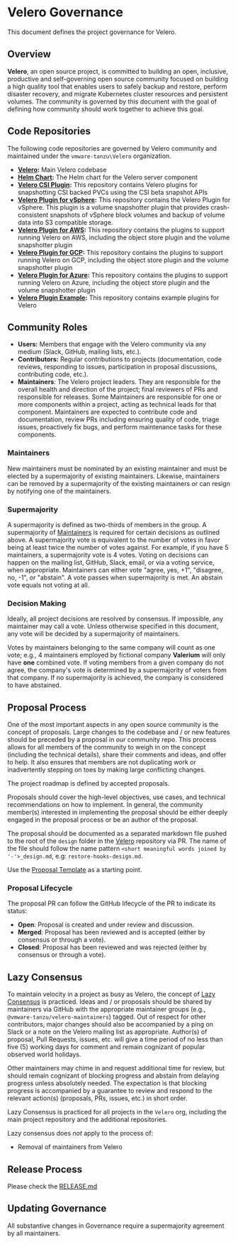 # Velero Governance

This document defines the project governance for Velero.

## Overview

**Velero**, an open source project, is committed to building an open, inclusive, productive and self-governing open source community focused on building a high quality tool that enables users to safely backup and restore, perform disaster recovery, and migrate Kubernetes cluster resources and persistent volumes. The community is governed by this document with the goal of defining how community should work together to achieve this goal.

## Code Repositories

The following code repositories are governed by Velero community and maintained under the `vmware-tanzu\Velero` organization.

* **[Velero](https://github.com/vmware-tanzu/velero):** Main Velero codebase
* **[Helm Chart](https://github.com/vmware-tanzu/helm-charts/tree/main/charts/velero):** The Helm chart for the Velero server component
* **[Velero CSI Plugin](https://github.com/vmware-tanzu/velero-plugin-for-csi):** This repository contains Velero plugins for snapshotting CSI backed PVCs using the CSI beta snapshot APIs
* **[Velero Plugin for vSphere](https://github.com/vmware-tanzu/velero-plugin-for-vsphere):** This repository contains the Velero Plugin for vSphere. This plugin is a volume snapshotter plugin that provides crash-consistent snapshots of vSphere block volumes and backup of volume data into S3 compatible storage.
* **[Velero Plugin for AWS](https://github.com/vmware-tanzu/velero-plugin-for-aws):** This repository contains the plugins to support running Velero on AWS, including the object store plugin and the volume snapshotter plugin
* **[Velero Plugin for GCP](https://github.com/vmware-tanzu/velero-plugin-for-gcp):** This repository contains the plugins to support running Velero on GCP, including the object store plugin and the volume snapshotter plugin
* **[Velero Plugin for Azure](https://github.com/vmware-tanzu/velero-plugin-for-microsoft-azure):** This repository contains the plugins to support running Velero on Azure, including the object store plugin and the volume snapshotter plugin
* **[Velero Plugin Example](https://github.com/vmware-tanzu/velero-plugin-example):** This repository contains example plugins for Velero


## Community Roles

* **Users:** Members that engage with the Velero community via any medium (Slack, GitHub, mailing lists, etc.).
* **Contributors:** Regular contributions to projects (documentation, code reviews, responding to issues, participation in proposal discussions, contributing code, etc.). 
* **Maintainers**: The Velero project leaders. They are responsible for the overall health and direction of the project; final reviewers of PRs and responsible for releases. Some Maintainers are responsible for one or more components within a project, acting as technical leads for that component. Maintainers are expected to contribute code and documentation, review PRs including ensuring quality of code, triage issues, proactively fix bugs, and perform maintenance tasks for these components.

### Maintainers

New maintainers must be nominated by an existing maintainer and must be elected by a supermajority of existing maintainers. Likewise, maintainers can be removed by a supermajority of the existing maintainers or can resign by notifying one of the maintainers.

### Supermajority

A supermajority is defined as two-thirds of members in the group.
A supermajority of [Maintainers](#maintainers) is required for certain
decisions as outlined above. A supermajority vote is equivalent to the number of votes in favor being at least twice the number of votes against. For example, if you have 5 maintainers, a supermajority vote is 4 votes. Voting on decisions can happen on the mailing list, GitHub, Slack, email, or via a voting service, when appropriate. Maintainers can either vote "agree, yes, +1", "disagree, no, -1", or "abstain". A vote passes when supermajority is met. An abstain vote equals not voting at all.

### Decision Making

Ideally, all project decisions are resolved by consensus. If impossible, any
maintainer may call a vote. Unless otherwise specified in this document, any
vote will be decided by a supermajority of maintainers.

Votes by maintainers belonging to the same company
will count as one vote; e.g., 4 maintainers employed by fictional company **Valerium** will
only have **one** combined vote. If voting members from a given company do not
agree, the company's vote is determined by a supermajority of voters from that
company. If no supermajority is achieved, the company is considered to have
abstained.

## Proposal Process

One of the most important aspects in any open source community is the concept
of proposals. Large changes to the codebase and / or new features should be
preceded by a proposal in our community repo. This process allows for all
members of the community to weigh in on the concept (including the technical
details), share their comments and ideas, and offer to help. It also ensures
that members are not duplicating work or inadvertently stepping on toes by
making large conflicting changes.

The project roadmap is defined by accepted proposals.

Proposals should cover the high-level objectives, use cases, and technical
recommendations on how to implement. In general, the community member(s)
interested in implementing the proposal should be either deeply engaged in the
proposal process or be an author of the proposal.

The proposal should be documented as a separated markdown file pushed to the root of the 
`design` folder in the [Velero](https://github.com/vmware-tanzu/velero/tree/main/design)
repository via PR. The name of the file should follow the name pattern `<short
meaningful words joined by '-'>_design.md`, e.g:
`restore-hooks-design.md`.

Use the [Proposal Template](https://github.com/vmware-tanzu/velero/blob/main/design/_template.md) as a starting point.

### Proposal Lifecycle

The proposal PR can follow the GitHub lifecycle of the PR to indicate its status:

* **Open**: Proposal is created and under review and discussion.
* **Merged**: Proposal has been reviewed and is accepted (either by consensus or through a vote).
* **Closed**: Proposal has been reviewed and was rejected (either by consensus or through a vote).

## Lazy Consensus

To maintain velocity in a project as busy as Velero, the concept of [Lazy
Consensus](http://en.osswiki.info/concepts/lazy_consensus) is practiced. Ideas
and / or proposals should be shared by maintainers via
GitHub with the appropriate maintainer groups (e.g.,
`@vmware-tanzu/velero-maintainers`) tagged. Out of respect for other contributors,
major changes should also be accompanied by a ping on Slack or a note on the
Velero mailing list as appropriate. Author(s) of proposal, Pull Requests,
issues, etc.  will give a time period of no less than five (5) working days for
comment and remain cognizant of popular observed world holidays.

Other maintainers may chime in and request additional time for review, but
should remain cognizant of blocking progress and abstain from delaying
progress unless absolutely needed. The expectation is that blocking progress
is accompanied by a guarantee to review and respond to the relevant action(s)
(proposals, PRs, issues, etc.) in short order.

Lazy Consensus is practiced for all projects in the `Velero` org, including
the main project repository and the additional repositories.

Lazy consensus does _not_ apply to the process of:

* Removal of maintainers from Velero

## Release Process
Please check the [RELEASE.md](https://github.com/vmware-tanzu/RELEASES.md)

## Updating Governance

All substantive changes in Governance require a supermajority agreement by all maintainers.

